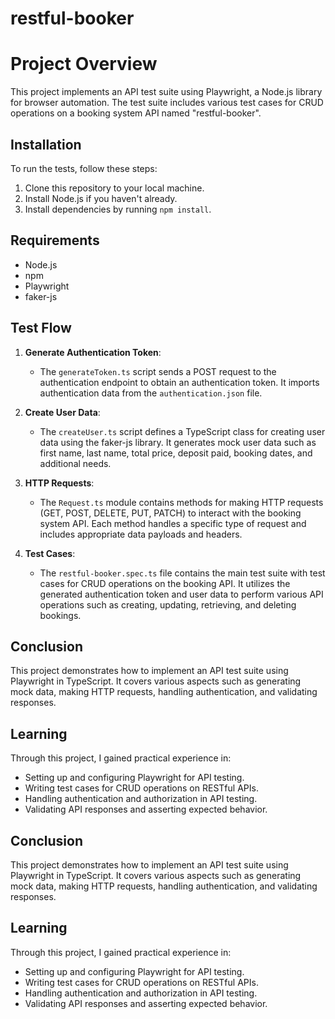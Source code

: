 # restful-booker

# Project Overview

This project implements an API test suite using Playwright, a Node.js library for browser automation. The test suite includes various test cases for CRUD operations on a booking system API named "restful-booker".

## Installation

To run the tests, follow these steps:

1. Clone this repository to your local machine.
2. Install Node.js if you haven't already.
3. Install dependencies by running `npm install`.

## Requirements

- Node.js
- npm
- Playwright
- faker-js




## Test Flow

1. **Generate Authentication Token**:
   - The `generateToken.ts` script sends a POST request to the authentication endpoint to obtain an authentication token. It imports authentication data from the `authentication.json` file.

2. **Create User Data**:
   - The `createUser.ts` script defines a TypeScript class for creating user data using the faker-js library. It generates mock user data such as first name, last name, total price, deposit paid, booking dates, and additional needs.

3. **HTTP Requests**:
   - The `Request.ts` module contains methods for making HTTP requests (GET, POST, DELETE, PUT, PATCH) to interact with the booking system API. Each method handles a specific type of request and includes appropriate data payloads and headers.

4. **Test Cases**:
   - The `restful-booker.spec.ts` file contains the main test suite with test cases for CRUD operations on the booking API. It utilizes the generated authentication token and user data to perform various API operations such as creating, updating, retrieving, and deleting bookings.

## Conclusion

This project demonstrates how to implement an API test suite using Playwright in TypeScript. It covers various aspects such as generating mock data, making HTTP requests, handling authentication, and validating responses.

## Learning

Through this project, I gained practical experience in:

- Setting up and configuring Playwright for API testing.
- Writing test cases for CRUD operations on RESTful APIs.
- Handling authentication and authorization in API testing.
- Validating API responses and asserting expected behavior.


## Conclusion

This project demonstrates how to implement an API test suite using Playwright in TypeScript. It covers various aspects such as generating mock data, making HTTP requests, handling authentication, and validating responses.

## Learning

Through this project, I gained practical experience in:

- Setting up and configuring Playwright for API testing.
- Writing test cases for CRUD operations on RESTful APIs.
- Handling authentication and authorization in API testing.
- Validating API responses and asserting expected behavior.


